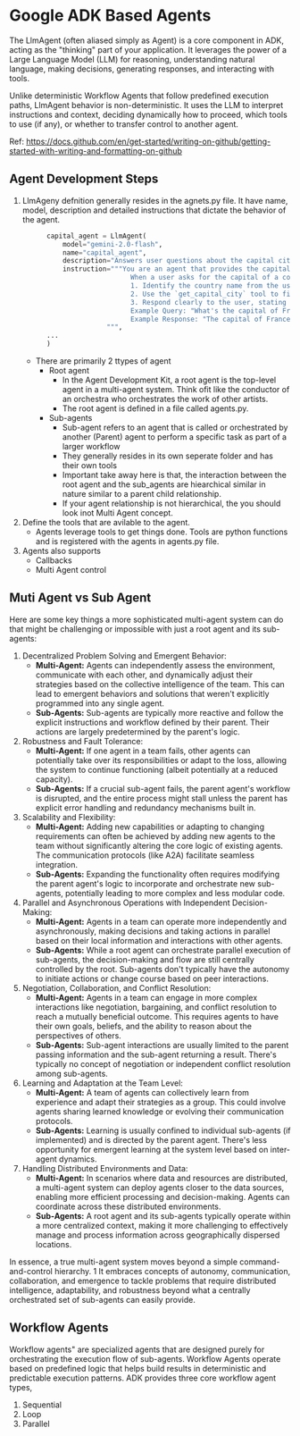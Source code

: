 # Google ADK Based Agents

The LlmAgent (often aliased simply as Agent) is a core component in ADK, acting as the "thinking" part of your application. It leverages the power of a Large Language Model (LLM) for reasoning, understanding natural language, making decisions, generating responses, and interacting with tools.

Unlike deterministic Workflow Agents that follow predefined execution paths, LlmAgent behavior is non-deterministic. It uses the LLM to interpret instructions and context, deciding dynamically how to proceed, which tools to use (if any), or whether to transfer control to another agent.

Ref: https://docs.github.com/en/get-started/writing-on-github/getting-started-with-writing-and-formatting-on-github

## Agent Development Steps 

1. LlmAgeny defnition generally resides in the agnets.py file. It have name, model, description and detailed instructions that dictate the behavior of the agent.
   ```python
         capital_agent = LlmAgent(
             model="gemini-2.0-flash",
             name="capital_agent",
             description="Answers user questions about the capital city of a given country.",
             instruction="""You are an agent that provides the capital city of a country.
                              When a user asks for the capital of a country:
                              1. Identify the country name from the user's query.
                              2. Use the `get_capital_city` tool to find the capital.
                              3. Respond clearly to the user, stating the capital city.
                              Example Query: "What's the capital of France?"
                              Example Response: "The capital of France is Paris."
                        """,
         ...
         )
   ```
   - There are primarily 2 ttypes of agent
     - Root agent
       - In the Agent Development Kit, a root agent is the top-level agent in a multi-agent system. Think ofit like the conductor of an orchestra who orchestrates the work of other artists.
       - The root agent is defined in a file called agents.py.
     - Sub-agents 
        - Sub-agent refers to an agent that is called or orchestrated by another (Parent) agent to perform a specific task as part of a larger workflow
        - They generally resides in its own seperate folder and has their own tools
        - Important take away here is that, the interaction between the root agent and the sub_agents are hiearchical similar in nature similar to a parent child relationship.
        - If your agent relationship is not hierarchical, the you should look inot Multi Agent concept.
3. Define the tools that are avilable to the agent.
   - Agents leverage tools to get things done. Tools are python functions and is registered with the agents in agents.py file.
5. Agents also supports
   - Callbacks
   - Multi Agent control
  
## Muti Agent vs Sub Agent 

Here are some key things a more sophisticated multi-agent system can do that might be challenging or impossible with just a root agent and its sub-agents:

1. Decentralized Problem Solving and Emergent Behavior:
   - **Multi-Agent:** Agents can independently assess the environment, communicate with each other, and dynamically adjust their strategies based on the collective intelligence of the team. This can lead to emergent behaviors and solutions that weren't explicitly programmed into any single agent.   
   - **Sub-Agents:** Sub-agents are typically more reactive and follow the explicit instructions and workflow defined by their parent. Their actions are largely predetermined by the parent's logic.
2. Robustness and Fault Tolerance:
   - **Multi-Agent:** If one agent in a team fails, other agents can potentially take over its responsibilities or adapt to the loss, allowing the system to continue functioning (albeit potentially at a reduced capacity).   
   - **Sub-Agents:** If a crucial sub-agent fails, the parent agent's workflow is disrupted, and the entire process might stall unless the parent has explicit error handling and redundancy mechanisms built in.
3. Scalability and Flexibility:
   - **Multi-Agent:** Adding new capabilities or adapting to changing requirements can often be achieved by adding new agents to the team without significantly altering the core logic of existing agents. The communication protocols (like A2A) facilitate seamless integration.   
   - **Sub-Agents:** Expanding the functionality often requires modifying the parent agent's logic to incorporate and orchestrate new sub-agents, potentially leading to more complex and less modular code.
4. Parallel and Asynchronous Operations with Independent Decision-Making:
   - **Multi-Agent:** Agents in a team can operate more independently and asynchronously, making decisions and taking actions in parallel based on their local information and interactions with other agents.   
   - **Sub-Agents:** While a root agent can orchestrate parallel execution of sub-agents, the decision-making and flow are still centrally controlled by the root. Sub-agents don't typically have the autonomy to initiate actions or change course based on peer interactions.
5. Negotiation, Collaboration, and Conflict Resolution:
   - **Multi-Agent:** Agents in a team can engage in more complex interactions like negotiation, bargaining, and conflict resolution to reach a mutually beneficial outcome. This requires agents to have their own goals, beliefs, and the ability to reason about the perspectives of others.   
   - **Sub-Agents:** Sub-agent interactions are usually limited to the parent passing information and the sub-agent returning a result. There's typically no concept of negotiation or independent conflict resolution among sub-agents.
6. Learning and Adaptation at the Team Level:
   - **Multi-Agent:** A team of agents can collectively learn from experience and adapt their strategies as a group. This could involve agents sharing learned knowledge or evolving their communication protocols.   
   - **Sub-Agents:** Learning is usually confined to individual sub-agents (if implemented) and is directed by the parent agent. There's less opportunity for emergent learning at the system level based on inter-agent dynamics.
7. Handling Distributed Environments and Data:
   - **Multi-Agent:** In scenarios where data and resources are distributed, a multi-agent system can deploy agents closer to the data sources, enabling more efficient processing and decision-making. Agents can coordinate across these distributed environments.   
   - **Sub-Agents:** A root agent and its sub-agents typically operate within a more centralized context, making it more challenging to effectively manage and process information across geographically dispersed locations.
   
In essence, a true multi-agent system moves beyond a simple command-and-control hierarchy. 1  It embraces concepts of autonomy, communication, collaboration, and emergence to tackle problems that require distributed intelligence, adaptability, and robustness beyond what a centrally orchestrated set of sub-agents can easily provide. 

## Workflow Agents 
Workflow agents" are specialized agents that are designed purely for orchestrating the execution flow of sub-agents. Workflow Agents operate based on predefined logic that helps build results in deterministic and predictable execution patterns. ADK provides three core workflow agent types,
1. Sequential
2. Loop
3. Parallel

   


